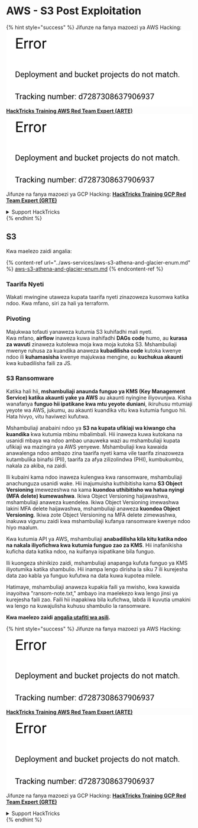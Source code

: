 # AWS - S3 Post Exploitation

{% hint style="success" %}
Jifunze na fanya mazoezi ya AWS Hacking:<img src="../../../.gitbook/assets/image (1) (1).png" alt="" data-size="line">[**HackTricks Training AWS Red Team Expert (ARTE)**](https://training.hacktricks.xyz/courses/arte)<img src="../../../.gitbook/assets/image (1) (1).png" alt="" data-size="line">\
Jifunze na fanya mazoezi ya GCP Hacking: <img src="../../../.gitbook/assets/image (2).png" alt="" data-size="line">[**HackTricks Training GCP Red Team Expert (GRTE)**<img src="../../../.gitbook/assets/image (2).png" alt="" data-size="line">](https://training.hacktricks.xyz/courses/grte)

<details>

<summary>Support HackTricks</summary>

* Angalia [**mpango wa usajili**](https://github.com/sponsors/carlospolop)!
* **Jiunge na** 💬 [**kikundi cha Discord**](https://discord.gg/hRep4RUj7f) au [**kikundi cha telegram**](https://t.me/peass) au **tufuatilie** kwenye **Twitter** 🐦 [**@hacktricks\_live**](https://twitter.com/hacktricks\_live)**.**
* **Shiriki mbinu za hacking kwa kuwasilisha PRs kwa** [**HackTricks**](https://github.com/carlospolop/hacktricks) na [**HackTricks Cloud**](https://github.com/carlospolop/hacktricks-cloud) github repos.

</details>
{% endhint %}

## S3

Kwa maelezo zaidi angalia:

{% content-ref url="../aws-services/aws-s3-athena-and-glacier-enum.md" %}
[aws-s3-athena-and-glacier-enum.md](../aws-services/aws-s3-athena-and-glacier-enum.md)
{% endcontent-ref %}

### Taarifa Nyeti

Wakati mwingine utaweza kupata taarifa nyeti zinazoweza kusomwa katika ndoo. Kwa mfano, siri za hali ya terraform.

### Pivoting

Majukwaa tofauti yanaweza kutumia S3 kuhifadhi mali nyeti.\
Kwa mfano, **airflow** inaweza kuwa inahifadhi **DAGs** **code** humo, au **kurasa za wavuti** zinaweza kutolewa moja kwa moja kutoka S3. Mshambuliaji mwenye ruhusa za kuandika anaweza **kubadilisha code** kutoka kwenye ndoo ili **kuhamasisha** kwenye majukwaa mengine, au **kuchukua akaunti** kwa kubadilisha faili za JS.

### S3 Ransomware

Katika hali hii, **mshambuliaji anaunda funguo ya KMS (Key Management Service) katika akaunti yake ya AWS** au akaunti nyingine iliyovunjwa. Kisha wanafanya **funguo hii ipatikane kwa mtu yeyote duniani**, ikiruhusu mtumiaji yeyote wa AWS, jukumu, au akaunti kuandika vitu kwa kutumia funguo hii. Hata hivyo, vitu haviwezi kufutwa.

Mshambuliaji anabaini ndoo ya **S3 na kupata ufikiaji wa kiwango cha kuandika** kwa kutumia mbinu mbalimbali. Hii inaweza kuwa kutokana na usanidi mbaya wa ndoo ambao unauweka wazi au mshambuliaji kupata ufikiaji wa mazingira ya AWS yenyewe. Mshambuliaji kwa kawaida anawalenga ndoo ambazo zina taarifa nyeti kama vile taarifa zinazoweza kutambulika binafsi (PII), taarifa za afya zilizolindwa (PHI), kumbukumbu, nakala za akiba, na zaidi.

Ili kubaini kama ndoo inaweza kulengwa kwa ransomware, mshambuliaji anachunguza usanidi wake. Hii inajumuisha kuthibitisha kama **S3 Object Versioning** imewezeshwa na kama **kuondoa uthibitisho wa hatua nyingi (MFA delete) kumewashwa**. Ikiwa Object Versioning haijawashwa, mshambuliaji anaweza kuendelea. Ikiwa Object Versioning imewashwa lakini MFA delete haijawashwa, mshambuliaji anaweza **kuondoa Object Versioning**. Ikiwa zote Object Versioning na MFA delete zimewashwa, inakuwa vigumu zaidi kwa mshambuliaji kufanya ransomware kwenye ndoo hiyo maalum.

Kwa kutumia API ya AWS, mshambuliaji **anabadilisha kila kitu katika ndoo na nakala iliyofichwa kwa kutumia funguo zao za KMS**. Hii inafanikisha kuficha data katika ndoo, na kuifanya isipatikane bila funguo.

Ili kuongeza shinikizo zaidi, mshambuliaji anapanga kufuta funguo ya KMS iliyotumika katika shambulio. Hii inampa lengo dirisha la siku 7 ili kurejesha data zao kabla ya funguo kufutwa na data kuwa kupotea milele.

Hatimaye, mshambuliaji anaweza kupakia faili ya mwisho, kwa kawaida inayoitwa "ransom-note.txt," ambayo ina maelekezo kwa lengo jinsi ya kurejesha faili zao. Faili hii inapakiwa bila kufichwa, labda ili kuvutia umakini wa lengo na kuwajulisha kuhusu shambulio la ransomware.

**Kwa maelezo zaidi** [**angalia utafiti wa asili**](https://rhinosecuritylabs.com/aws/s3-ransomware-part-1-attack-vector/)**.**

{% hint style="success" %}
Jifunze na fanya mazoezi ya AWS Hacking:<img src="../../../.gitbook/assets/image (1) (1).png" alt="" data-size="line">[**HackTricks Training AWS Red Team Expert (ARTE)**](https://training.hacktricks.xyz/courses/arte)<img src="../../../.gitbook/assets/image (1) (1).png" alt="" data-size="line">\
Jifunze na fanya mazoezi ya GCP Hacking: <img src="../../../.gitbook/assets/image (2).png" alt="" data-size="line">[**HackTricks Training GCP Red Team Expert (GRTE)**<img src="../../../.gitbook/assets/image (2).png" alt="" data-size="line">](https://training.hacktricks.xyz/courses/grte)

<details>

<summary>Support HackTricks</summary>

* Angalia [**mpango wa usajili**](https://github.com/sponsors/carlospolop)!
* **Jiunge na** 💬 [**kikundi cha Discord**](https://discord.gg/hRep4RUj7f) au [**kikundi cha telegram**](https://t.me/peass) au **tufuatilie** kwenye **Twitter** 🐦 [**@hacktricks\_live**](https://twitter.com/hacktricks\_live)**.**
* **Shiriki mbinu za hacking kwa kuwasilisha PRs kwa** [**HackTricks**](https://github.com/carlospolop/hacktricks) na [**HackTricks Cloud**](https://github.com/carlospolop/hacktricks-cloud) github repos.

</details>
{% endhint %}
